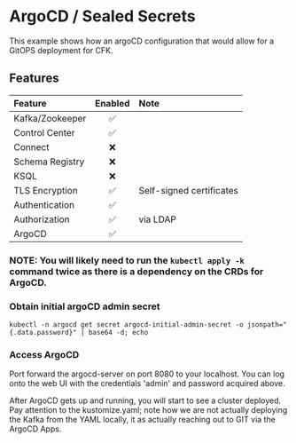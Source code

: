 # ArgoCD / Sealed Secrets
This example shows how an argoCD configuration that would allow for a GitOPS deployment for CFK.  

## Features

| Feature         | Enabled | Note                     |
|:----------------|:-------:|:-------------------------|
| Kafka/Zookeeper |    ✅    |                          |
| Control Center  |    ✅    |                          |
| Connect         |    ❌    |                          |
| Schema Registry |    ❌    |                          |
| KSQL            |    ❌    |                          |
| TLS Encryption  |    ✅    | Self-signed certificates |
| Authentication  |    ✅    |                          |
| Authorization   |    ✅    | via LDAP                 |
| ArgoCD          |    ✅    |                          |


### NOTE: You will likely need to run the `kubectl apply -k` command twice as there is a dependency on the CRDs for ArgoCD.

### Obtain initial argoCD admin secret
```
kubectl -n argocd get secret argocd-initial-admin-secret -o jsonpath="{.data.password}" | base64 -d; echo
```

### Access ArgoCD
Port forward the argocd-server on port 8080 to your localhost.  You can log onto the web UI with the credentials 'admin' and password acquired above.

After ArgoCD gets up and running, you will start to see a cluster deployed.  Pay attention to the kustomize.yaml; note how we are not actually deploying the Kafka from the YAML locally, it as actually reaching out to GIT via the ArgoCD Apps.
